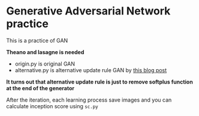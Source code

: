 # Generative Adversarial Network practice
This is a practice of GAN

**Theano and lasagne is needed**

* origin.py is original GAN
* alternative.py is alternative update rule GAN by [this blog post](http://www.inference.vc/an-alternative-update-rule-for-generative-adversarial-networks/)

**It turns out that alternative update rule is just to remove softplus function at the end of the generator**

After the iteration, each learning process save images and you can calculate inception score using `sc.py`
